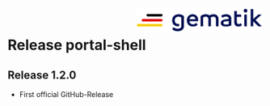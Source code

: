 <img align="right" width="250" height="47" src="./media/Gematik_Logo_Flag.png"/> <br/>    

# Release portal-shell

## Release 1.2.0

- First official GitHub-Release
